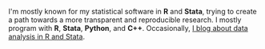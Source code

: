 I'm mostly known for my statistical software in __R__ and __Stata__, trying to create a path towards a more transparent and reproducible research. I mostly program with __R__, __Stata__, __Python__, and __C++__. Occasionally, [I blog about data analysis in R and Stata](http://www.haghish.com/home.php).  

